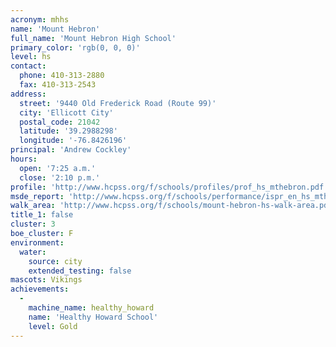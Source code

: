```yaml
---
acronym: mhhs
name: 'Mount Hebron'
full_name: 'Mount Hebron High School'
primary_color: 'rgb(0, 0, 0)'
level: hs
contact:
  phone: 410-313-2880
  fax: 410-313-2543
address:
  street: '9440 Old Frederick Road (Route 99)'
  city: 'Ellicott City'
  postal_code: 21042
  latitude: '39.2988298'
  longitude: '-76.8426196'
principal: 'Andrew Cockley'
hours:
  open: '7:25 a.m.'
  close: '2:10 p.m.'
profile: 'http://www.hcpss.org/f/schools/profiles/prof_hs_mthebron.pdf'
msde_report: 'http://www.hcpss.org/f/schools/performance/ispr_en_hs_mthebron.pdf'
walk_area: 'http://www.hcpss.org/f/schools/mount-hebron-hs-walk-area.pdf'
title_1: false
cluster: 3
boe_cluster: F
environment:
  water:
    source: city
    extended_testing: false
mascots: Vikings
achievements:
  -
    machine_name: healthy_howard
    name: 'Healthy Howard School'
    level: Gold
---
```

